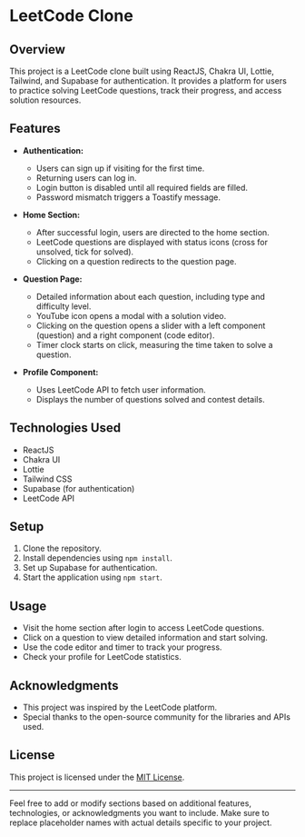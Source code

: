# LeetCode Clone

## Overview

This project is a LeetCode clone built using ReactJS, Chakra UI, Lottie, Tailwind, and Supabase for authentication. It provides a platform for users to practice solving LeetCode questions, track their progress, and access solution resources.

## Features

- **Authentication:**
  - Users can sign up if visiting for the first time.
  - Returning users can log in.
  - Login button is disabled until all required fields are filled.
  - Password mismatch triggers a Toastify message.

- **Home Section:**
  - After successful login, users are directed to the home section.
  - LeetCode questions are displayed with status icons (cross for unsolved, tick for solved).
  - Clicking on a question redirects to the question page.

- **Question Page:**
  - Detailed information about each question, including type and difficulty level.
  - YouTube icon opens a modal with a solution video.
  - Clicking on the question opens a slider with a left component (question) and a right component (code editor).
  - Timer clock starts on click, measuring the time taken to solve a question.

- **Profile Component:**
  - Uses LeetCode API to fetch user information.
  - Displays the number of questions solved and contest details.

## Technologies Used

- ReactJS
- Chakra UI
- Lottie
- Tailwind CSS
- Supabase (for authentication)
- LeetCode API

## Setup

1. Clone the repository.
2. Install dependencies using `npm install`.
3. Set up Supabase for authentication.
4. Start the application using `npm start`.

## Usage

- Visit the home section after login to access LeetCode questions.
- Click on a question to view detailed information and start solving.
- Use the code editor and timer to track your progress.
- Check your profile for LeetCode statistics.

## Acknowledgments

- This project was inspired by the LeetCode platform.
- Special thanks to the open-source community for the libraries and APIs used.

## License

This project is licensed under the [MIT License](LICENSE).

---

Feel free to add or modify sections based on additional features, technologies, or acknowledgments you want to include. Make sure to replace placeholder names with actual details specific to your project.
